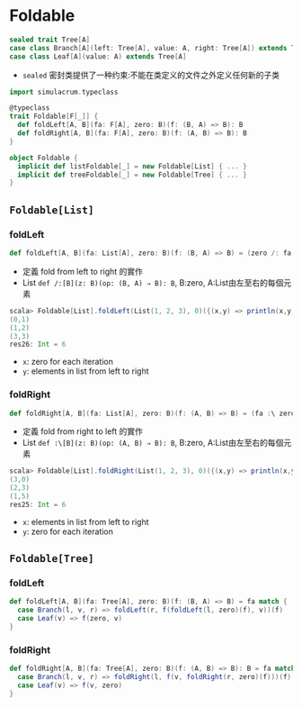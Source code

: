 # Foldable

```scala
sealed trait Tree[A]
case class Branch[A](left: Tree[A], value: A, right: Tree[A]) extends Tree[A]
case class Leaf[A](value: A) extends Tree[A]
```
- `sealed` 密封类提供了一种约束:不能在类定义的文件之外定义任何新的子类

```scala
import simulacrum.typeclass

@typeclass
trait Foldable[F[_]] {
  def foldLeft[A, B](fa: F[A], zero: B)(f: (B, A) => B): B
  def foldRight[A, B](fa: F[A], zero: B)(f: (A, B) => B): B
}

object Foldable {
  implicit def listFoldable[_] = new Foldable[List] { ... }
  implicit def treeFoldable[_] = new Foldable[Tree] { ... }
}
```

## `Foldable[List]`

### foldLeft
```scala
def foldLeft[A, B](fa: List[A], zero: B)(f: (B, A) => B) = (zero /: fa)(f)
```
- 定義 fold from left to right 的實作
- List `def /:[B](z: B)(op: (B, A) ⇒ B): B`, B:zero, A:List由左至右的每個元素

```scala
scala> Foldable[List].foldLeft(List(1, 2, 3), 0)({(x,y) => println(x,y); x+y})
(0,1)
(1,2)
(3,3)
res26: Int = 6
```
- `x`: zero for each iteration
- `y`: elements in list from left to right

### foldRight
```scala
def foldRight[A, B](fa: List[A], zero: B)(f: (A, B) => B) = (fa :\ zero)(f)
```
- 定義 fold from right to left 的實作
- List `def :\[B](z: B)(op: (A, B) ⇒ B): B`, B:zero, A:List由左至右的每個元素

```scala
scala> Foldable[List].foldRight(List(1, 2, 3), 0)({(x,y) => println(x,y); x+y})
(3,0)
(2,3)
(1,5)
res25: Int = 6
```
- `x`: elements in list from left to right
- `y`: zero for each iteration

## `Foldable[Tree]`

### foldLeft
```scala
def foldLeft[A, B](fa: Tree[A], zero: B)(f: (B, A) => B) = fa match {
  case Branch(l, v, r) => foldLeft(r, f(foldLeft(l, zero)(f), v))(f)
  case Leaf(v) => f(zero, v)
}
```

### foldRight
```scala
def foldRight[A, B](fa: Tree[A], zero: B)(f: (A, B) => B): B = fa match {
  case Branch(l, v, r) => foldRight(l, f(v, foldRight(r, zero)(f)))(f)
  case Leaf(v) => f(v, zero)
}
```
